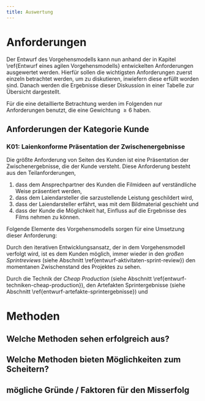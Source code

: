 ```yaml
---
title: Auswertung
---
```


# Anforderungen

Der Entwurf des Vorgehensmodells kann nun anhand der in Kapitel \ref{Entwurf eines agilen Vorgehensmodells} entwickelten Anforderungen ausgewertet werden. Hierfür sollen die wichtigsten Anforderungen zuerst einzeln betrachtet werden, um zu diskutieren, inwiefern diese erfüllt worden sind. Danach werden die Ergebnisse dieser Diskussion in einer Tabelle zur Übersicht dargestellt.

Für die eine detaillierte Betrachtung werden im Folgenden nur Anforderungen benutzt, die eine Gewichtung $\ge6$ haben.

## Anforderungen der Kategorie Kunde

### K01: Laienkonforme Präsentation der Zwischenergebnisse

Die größte Anforderung von Seiten des Kunden ist eine Präsentation der Zwischenergebnisse, die der Kunde versteht. Diese Anforderung besteht aus den Teilanforderungen, 

1. dass dem Ansprechpartner des Kunden die Filmideen auf verständliche Weise präsentiert werden,
2. dass dem Laiendarsteller die sarzustellende Leistung geschildert wird,
3. dass der Laiendarsteller erfährt, was mit dem Bildmaterial geschieht und
4. dass der Kunde die Möglichkeit hat, Einfluss auf die Ergebnisse des Films nehmen zu können.

Folgende Elemente des Vorgehensmodells sorgen für eine Umsetzung dieser Anforderung:

Durch den iterativen Entwicklungsansatz, der in dem Vorgehensmodell verfolgt wird, ist es dem Kunden möglich, immer wieder in den *großen Sprintreviews* (siehe Abschnitt \ref{entwurf-aktivitaten-sprint-review}) den momentanen Zwischenstand des Projektes zu sehen. 

Durch die Technik der *Cheap Production* (siehe Abschnitt \ref{entwurf-techniken-cheap-production}), den Artefakten Sprintergebnisse (siehe Abschnitt \ref{entwurf-artefakte-sprintergebnisse}) und



# Methoden

## Welche Methoden sehen erfolgreich aus?

## Welche Methoden bieten Möglichkeiten zum Scheitern?

## mögliche Gründe / Faktoren für den Misserfolg




<!--

----

Management kreativitätsintensiver Prozesse - Kapitel 13: Kreativität in IT-Forschungsprojekten – Charakterisierung und resultierende Handlungsanweisungen für das Projektmanagement

![Das magische Viereck des Projektmanagements in Forschungsprojekten](http://download.heart-co.de/Bildschirmfoto%202015-06-24%20um%2019.52.55.png)

-->

<!--

Dieser Ansatz setzt viele daran an, dass das Team neue Wege zu erkunden hat. Das Vorgehensmodell ist also vor allem für Innovative Filme gedacht, wo es Wege gibt, die das Filmteam noch nicht kennt. Wenn das Filmteam eigentlich nur Standard Arbeit macht, ist es nicht notwendig, den Afuwand von iterativer Enticklung zu betreiben.

-->